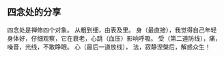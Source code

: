 ## 四念处的分享

四念处是禅修四个对象。
从粗到细，由表及里。
身（最直接），我觉得自己年轻身体好，仔细观察，它在衰老，心跳（血压）影响呼吸。
受（第二道防线），痛，噪音，光线，不敢睁眼。
心（最后一道放线），
法，寂静涅槃后，解惑众生！